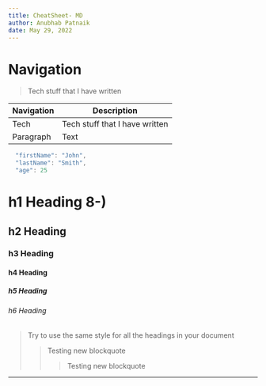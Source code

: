 ```yaml
---
title: CheatSheet- MD
author: Anubhab Patnaik
date: May 29, 2022
---
```

# Navigation

> Tech stuff that I have written

| Navigation | Description |
| ----------- | ----------- |
| Tech | Tech stuff that I have written |
| Paragraph | Text |

```js
  "firstName": "John",
  "lastName": "Smith",
  "age": 25
```

# h1 Heading 8-)
## h2 Heading
### h3 Heading
#### h4 Heading
##### h5 Heading
###### h6 Heading


> Try to use the same style for all the headings in your document
> > Testing new blockquote
>>> Testing new blockquote

---